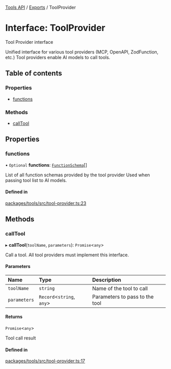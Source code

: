 <!-- 
 ⚠️  AUTO-GENERATED FILE - DO NOT EDIT MANUALLY
 This file is automatically generated by scripts/docs-generator.js
 To make changes, edit the source TypeScript files or update the generator script
-->

[Tools API](../../) / [Exports](../modules) / ToolProvider

# Interface: ToolProvider

Tool Provider interface

Unified interface for various tool providers (MCP, OpenAPI, ZodFunction, etc.)
Tool providers enable AI models to call tools.

## Table of contents

### Properties

- [functions](ToolProvider#functions)

### Methods

- [callTool](ToolProvider#calltool)

## Properties

### functions

• `Optional` **functions**: [`FunctionSchema`](FunctionSchema)[]

List of all function schemas provided by the tool provider
Used when passing tool list to AI models.

#### Defined in

[packages/tools/src/tool-provider.ts:23](https://github.com/woojubb/robota/blob/5baf93af575921706aa46fe1ad8da7f17667ecdd/packages/tools/src/tool-provider.ts#L23)

## Methods

### callTool

▸ **callTool**(`toolName`, `parameters`): `Promise`\<`any`\>

Call a tool. All tool providers must implement this interface.

#### Parameters

| Name | Type | Description |
| :------ | :------ | :------ |
| `toolName` | `string` | Name of the tool to call |
| `parameters` | `Record`\<`string`, `any`\> | Parameters to pass to the tool |

#### Returns

`Promise`\<`any`\>

Tool call result

#### Defined in

[packages/tools/src/tool-provider.ts:17](https://github.com/woojubb/robota/blob/5baf93af575921706aa46fe1ad8da7f17667ecdd/packages/tools/src/tool-provider.ts#L17)
